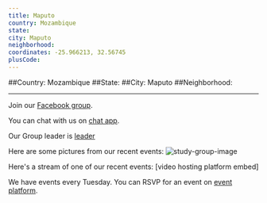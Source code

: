 ```yaml
---
title: Maputo
country: Mozambique
state: 
city: Maputo
neighborhood: 
coordinates: -25.966213, 32.56745
plusCode:
---
```


##Country: Mozambique
##State: 
##City: Maputo
##Neighborhood: 
*****
Join our [Facebook group](https://www.facebook.com/groups/free.code.camp.maputo).

You can chat with us on [chat app]().

Our Group leader is [leader]()

Here are some pictures from our recent events:
![study-group-image]()

Here's a stream of one of our recent events:
[video hosting platform embed]

We have events every Tuesday. You can RSVP for an event on [event platform]().
